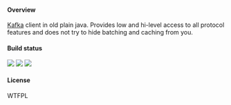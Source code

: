 #### Overview

[Kafka](http://kafka.apache.org/) client in old plain java. Provides low 
and hi-level access to all protocol features and does not try to hide 
batching and caching from you.

#### Build status

[![][travis img]][travis] [![][jcenterbadge img]][jcenterbadge] [![][dependencies img]][dependencies]

#### License

<a href="http://www.wtfpl.net/"><img
       src="http://www.wtfpl.net/wp-content/uploads/2012/12/wtfpl-badge-4.png"
       width="80" height="15" alt="WTFPL" /></a>
       
[travis]:https://travis-ci.org/nginate/kafka-client
[travis img]:https://travis-ci.org/nginate/kafka-client.svg?branch=master

[jcenterbadge]:https://bintray.com/nginate/maven/kafka-client/_latestVersion
[jcenterbadge img]:https://api.bintray.com/packages/nginate/maven/kafka-client/images/download.svg

[dependencies]:https://www.versioneye.com/user/projects/57373278a0ca35004baf951b
[dependencies img]:https://www.versioneye.com/user/projects/57373278a0ca35004baf951b/badge.svg?style=flat
